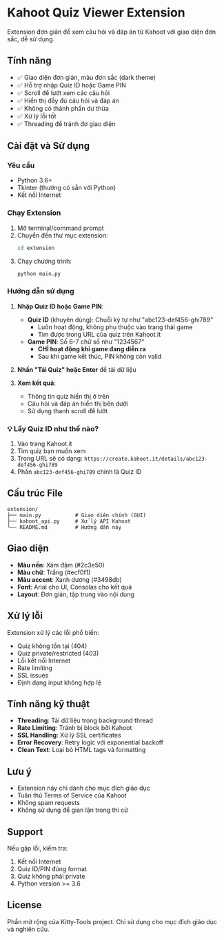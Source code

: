 # Kahoot Quiz Viewer Extension

Extension đơn giản để xem câu hỏi và đáp án từ Kahoot với giao diện đơn sắc, dễ sử dụng.

## Tính năng

- ✅ Giao diện đơn giản, màu đơn sắc (dark theme)
- ✅ Hỗ trợ nhập Quiz ID hoặc Game PIN
- ✅ Scroll để lướt xem các câu hỏi
- ✅ Hiển thị đầy đủ câu hỏi và đáp án
- ✅ Không có thành phần dư thừa
- ✅ Xử lý lỗi tốt
- ✅ Threading để tránh đơ giao diện

## Cài đặt và Sử dụng

### Yêu cầu
- Python 3.6+
- Tkinter (thường có sẵn với Python)
- Kết nối Internet

### Chạy Extension

1. Mở terminal/command prompt
2. Chuyển đến thư mục extension:
   ```bash
   cd extension
   ```
3. Chạy chương trình:
   ```bash
   python main.py
   ```

### Hướng dẫn sử dụng

1. **Nhập Quiz ID hoặc Game PIN**: 
   - **Quiz ID** (khuyên dùng): Chuỗi ký tự như "abc123-def456-ghi789"
     - Luôn hoạt động, không phụ thuộc vào trạng thái game
     - Tìm được trong URL của quiz trên Kahoot.it
   - **Game PIN**: Số 6-7 chữ số như "1234567" 
     - **CHỈ hoạt động khi game đang diễn ra**
     - Sau khi game kết thúc, PIN không còn valid

2. **Nhấn "Tải Quiz" hoặc Enter** để tải dữ liệu

3. **Xem kết quả**: 
   - Thông tin quiz hiển thị ở trên
   - Câu hỏi và đáp án hiển thị bên dưới
   - Sử dụng thanh scroll để lướt

### 💡 Lấy Quiz ID như thế nào?

1. Vào trang Kahoot.it
2. Tìm quiz bạn muốn xem
3. Trong URL sẽ có dạng: `https://create.kahoot.it/details/abc123-def456-ghi789`
4. Phần `abc123-def456-ghi789` chính là Quiz ID

## Cấu trúc File

```
extension/
├── main.py           # Giao diện chính (GUI)
├── kahoot_api.py     # Xử lý API Kahoot
└── README.md         # Hướng dẫn này
```

## Giao diện

- **Màu nền**: Xám đậm (#2c3e50)
- **Màu chữ**: Trắng (#ecf0f1)
- **Màu accent**: Xanh dương (#3498db)
- **Font**: Arial cho UI, Consolas cho kết quả
- **Layout**: Đơn giản, tập trung vào nội dung

## Xử lý lỗi

Extension xử lý các lỗi phổ biến:
- Quiz không tồn tại (404)
- Quiz private/restricted (403)
- Lỗi kết nối Internet
- Rate limiting
- SSL issues
- Định dạng input không hợp lệ

## Tính năng kỹ thuật

- **Threading**: Tải dữ liệu trong background thread
- **Rate Limiting**: Tránh bị block bởi Kahoot
- **SSL Handling**: Xử lý SSL certificates
- **Error Recovery**: Retry logic với exponential backoff
- **Clean Text**: Loại bỏ HTML tags và formatting

## Lưu ý

- Extension này chỉ dành cho mục đích giáo dục
- Tuân thủ Terms of Service của Kahoot
- Không spam requests
- Không sử dụng để gian lận trong thi cử

## Support

Nếu gặp lỗi, kiểm tra:
1. Kết nối Internet
2. Quiz ID/PIN đúng format
3. Quiz không phải private
4. Python version >= 3.6

## License

Phần mở rộng của Kitty-Tools project.
Chỉ sử dụng cho mục đích giáo dục và nghiên cứu.